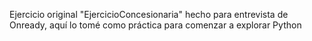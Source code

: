 Ejercicio original "EjercicioConcesionaria" hecho para entrevista de Onready, aquí lo tomé como práctica para comenzar a explorar Python
